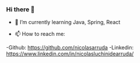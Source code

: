 ### Hi there 👋

- 🌱 I’m currently learning Java, Spring, React

- 📫 How to reach me: 

-Github: https://github.com/nicolasarruda
-Linkedin: https://www.linkedin.com/in/nicolasluchinidearruda/
<!--
**nicolasarruda/nicolasarruda** is a ✨ _special_ ✨ repository because its `README.md` (this file) appears on your GitHub profile.

Here are some ideas to get you started:

- 🔭 I’m currently working on ...
- 🌱 I’m currently learning ...
- 👯 I’m looking to collaborate on ...
- 🤔 I’m looking for help with ...
- 💬 Ask me about ...
- 📫 How to reach me: ...
- 😄 Pronouns: ...
- ⚡ Fun fact: ...
-->
